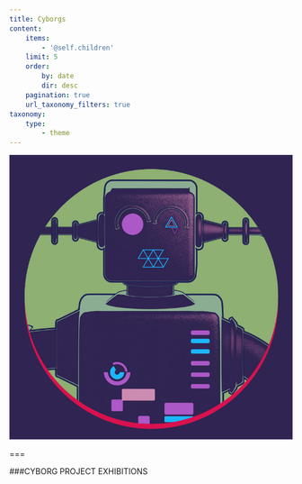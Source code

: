 ```yaml
---
title: Cyborgs
content:
    items:
        - '@self.children'
    limit: 5
    order:
        by: date
        dir: desc
    pagination: true
    url_taxonomy_filters: true
taxonomy:
    type:
        - theme
---
```


![CYBORGS PROJECT EXHIBITIONS](../../imagefolder/cyborgsFall2020.jpg?lightbox&resize=400)

===

###CYBORG PROJECT EXHIBITIONS
